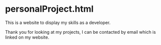 # personalProject.html

This is a website to display my skills as a developer.

Thank you for looking at my projects, I can be contacted 
by email which is linked on my website.

